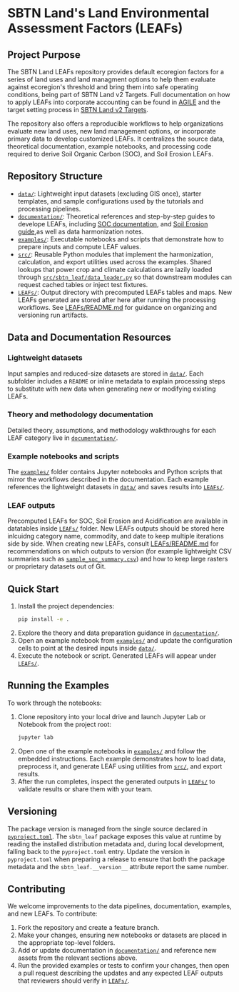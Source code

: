 # SBTN Land's Land Environmental Assessment Factors (LEAFs)

## Project Purpose
The SBTN Land LEAFs repository provides default ecoregion factors for a series of land uses and land managment options to help them evaluate against ecoregion's threshold and bring them into safe operating conditions, being part of SBTN Land v2 Targets. Full documentation on how to apply LEAFs into corporate accounting can be found in [AGILE](https://sciencebasedtargetsnetwork.org/wp-content/uploads/2025/04/SBTN-Land-Accounting-Guidelines-Draft-for-Public-Consultation.pdf) and the target setting process in [SBTN Land v2 Targets](https://sciencebasedtargetsnetwork.org/wp-content/uploads/2025/04/SBTN-Step-3-Land-Technical-Guidance-V2-DRAFT.pdf).

The repository also offers a reproducible workflows to help organizations evaluate new land uses, new land management options, or incorporate primary data to develop customized LEAFs. It centralizes the source data, theoretical documentation, example notebooks, and processing code required to derive Soil Organic Carbon (SOC), and Soil Erosion LEAFs.

## Repository Structure
- [`data/`](data/): Lightweight input datasets (excluding GIS once), starter templates, and sample configurations used by the tutorials and processing pipelines.
- [`documentation/`](documentation/): Theoretical references and step-by-step guides to develope LEAFs, including [SOC documentation](documentation/SOC_Documentation.md), and [Soil Erosion guide](documentation/Soil_Erosion_Documentation.md),as well as data harmonization notes.
- [`examples/`](examples/): Executable notebooks and scripts that demonstrate how to prepare inputs and compute LEAF values.
- [`src/`](src/): Reusable Python modules that implement the harmonization, calculation, and export utilities used across the examples. Shared lookups that power crop and climate calculations are lazily loaded through [`src/sbtn_leaf/data_loader.py`](src/sbtn_leaf/data_loader.py) so that downstream modules can request cached tables or inject test fixtures.
- [`LEAFs/`](LEAFs/): Output directory with precomputed LEAFs tables and maps. New LEAFs generated are stored after here after running the processing workflows. See [LEAFs/README.md](LEAFs/README.md) for guidance on organizing and versioning run artifacts.

## Data and Documentation Resources
### Lightweight datasets
Input samples and reduced-size datasets are stored in [`data/`](data/). Each subfolder includes a `README` or inline metadata to explain processing steps to substitute with new data when generating new or modifying existing LEAFs.

### Theory and methodology documentation
Detailed theory, assumptions, and methodology walkthroughs for each LEAF category live in [`documentation/`](documentation/).

### Example notebooks and scripts
The [`examples/`](examples/) folder contains Jupyter notebooks and Python scripts that mirror the workflows described in the documentation. Each example references the lightweight datasets in [`data/`](data/) and saves results into [`LEAFs/`](LEAFs/).

### LEAF outputs
Precomputed LEAFs for SOC, Soil Erosion and Acidification are available in datatables inside [`LEAFs/`](LEAFs/) folder. 
New LEAFs outputs should be stored here inlcuidng category name, commodity, and  date to keep multiple iterations side by side. When creating new LEAFs, consult [LEAFs/README.md](LEAFs/README.md) for recommendations on which outputs to version (for example lightweight CSV summaries such as [`sample_soc_summary.csv`](LEAFs/sample_soc_summary.csv)) and how to keep large rasters or proprietary
datasets out of Git.

## Quick Start
1. Install the project dependencies:
   ```bash
   pip install -e .
   ```
2. Explore the theory and data preparation guidance in [`documentation/`](documentation/).
3. Open an example notebook from [`examples/`](examples/) and update the configuration cells to point at the desired inputs inside [`data/`](data/).
4. Execute the notebook or script. Generated LEAFs will appear under [`LEAFs/`](LEAFs/).

## Running the Examples
To work through the notebooks:
1. Clone repository into your local drive and launch Jupyter Lab or Notebook from the project root:
   ```bash
   jupyter lab
   ```
2. Open one of the example notebooks in [`examples/`](examples/) and follow the embedded instructions. Each example demonstrates how to load data, preprocess it, and generate LEAF using utilities from [`src/`](src/), and export results.
3. After the run completes, inspect the generated outputs in [`LEAFs/`](LEAFs/) to validate results or share them with your team.

## Versioning
The package version is managed from the single source declared in [`pyproject.toml`](pyproject.toml). The `sbtn_leaf`
package exposes this value at runtime by reading the installed distribution metadata and, during local development,
falling back to the `pyproject.toml` entry. Update the version in `pyproject.toml` when preparing a release to ensure
that both the package metadata and the `sbtn_leaf.__version__` attribute report the same number.

## Contributing
We welcome improvements to the data pipelines, documentation, examples, and new LEAFs. To contribute:
1. Fork the repository and create a feature branch.
2. Make your changes, ensuring new notebooks or datasets are placed in the appropriate top-level folders.
3. Add or update documentation in [`documentation/`](documentation/) and reference new assets from the relevant sections above.
4. Run the provided examples or tests to confirm your changes, then open a pull request describing the updates and any expected LEAF outputs that reviewers should verify in [`LEAFs/`](LEAFs/).

